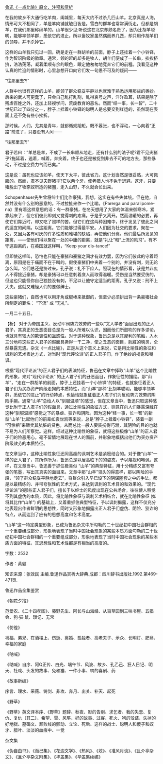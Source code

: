 [鲁迅《一点比喻》原文、注释和赏析](https://www.vrrw.net/wx/9558.html)

在我的故乡不大通行吃羊肉，阖城里，每天大约不过杀几匹山羊。北京真是人海，情形可大不相同了，单是羊肉铺就触目皆是。雪白的群羊也常常满街走，但都是胡羊，在我们那里称绵羊的。山羊很少见;听说这在北京却颇名贵了，因为比胡羊聪明，能够率领羊群，悉依它的进止，所以畜牧家虽然偶而养几匹，却只用作胡羊们的领导，并不杀掉它。

这样的山羊我只见过一回，确是走在一群胡羊的前面，脖子上还挂着一个小铃铎，作为智识阶级的徽章。通常，领的赶的却多是牧人，胡羊们便成了一长串，挨挨挤挤，浩浩荡荡，凝着柔顺有余的眼色，跟定他匆匆地竞奔它们的前程。我看见这种认真的忙迫的情形时，心里总想开口向它们发一句愚不可及的疑问——

“往那里去?!”

人群中也很有这样的山羊，能领了群众稳妥平静以也就难于熟悉运用那些的奥妙。后来的武人可更蠢了，只会自己乱打乱割，乱得哀号之声，洋洋盈耳，结果是除了残虐百姓之外，还加上轻视学问，荒废教育的恶名。然而“经一事，长一智”，二十世纪已过了四分之一，脖子上挂着小铃铎的聪明人是总要交到红运的，虽然现在表面上还不免有些小挫折。

那时候，人们，尤其是青年，就都循规蹈矩，既不嚣张，也不浮动，一心向着“正路”前进了，只要没有人问——

“往那里去?!”

君子若曰：“羊总是羊，不成了一长串顺从地走，还有什么别的法子呢?君不见夫猪乎?拖延着，逃着，喊着，奔突着，终于也还是被捉到非去不可的地方去，那些暴动，不过是空费力气而已矣。”

这是说：虽死也应该如羊，使天下太平，彼此省力。这计划当然是很妥贴，大可佩服的。然而，君不见夫野猪乎?它以两个牙，使老猎人也不免于退避。这牙，只要猪脱出了牧豕奴所造的猪圈，走入山野，不久就会长出来。

Schopenhauer先生曾将绅士们比作豪猪，我想，这实在有些失体统。但在他，自然并没有什么别的恶意的，不过拉扯来作一个比喻。《Parerga und paralipome-na》里有着这样意思的话：有一群豪猪，在冬天想用了大家的体温来御寒冷，紧靠起来了，但它们彼此即刻又觉得刺的疼痛，于是乎又离开。然而温暖的必要，再使它们靠近时，却又吃了照样的苦。但它们在这两种困难中，终于发见了彼此之间的适宜的间隔，以这距离，它们能够过得最平安。人们因为社交的要求，聚在一处，又因为各有可厌的许多性质和难堪的缺陷，再使他们分离。他们最后所发见的距离，——使他们得以聚在一处的中庸的距离，就是“礼让”和“上流的风习”。有不守这距离的，在英国就这样叫，“Keep your dis-tance!”

但即使这样叫，恐怕也只能在豪猪和豪猪之间才有效力罢，因为它们彼此的守着距离，原因是在于痛而不在于叫的。假使豪猪们中夹着一个别的，并没有刺，则无论怎么叫，它们总还是挤过来。孔子说：礼不下庶人。照现在的情形看，该是并非庶人不得接近豪猪，却是豪猪可以任意刺着庶人而取得温暖。受伤是当然要受伤的，但这也只能怪你自己独独没有刺，不足以让他守定适当的距离。孔子又说：刑不上大夫。这就又难怪人们的要做绅士。

这些豪猪们，自然也可以用牙角或棍棒来抵御的，但至少必须拚出背一条豪猪社会所制定的罪名： “下流” 或 “无礼”。

一月二十五日。



【析】 对于为帝国主义、反动军阀势力效劳的一些以“文人学者”面目出现的正人君子，其真正的丑恶面目总是为一般人所难以认识，因而他们所鼓吹的许多谬论，也就具有较大的欺骗性和蛊惑性。对于这种现象，鲁迅总是以其犀利的笔触，入木三分地将这些正人君子的假面具撕得一干二净，使之丑恶的面目，肮脏的魂灵，全然暴露无遗。杂文《一点比喻》，正是从这个意义上来说，它是用比喻性的象征和讽刺的艺术表达方式，对当时“现代评论派”的正人君子们，作了绝妙的揭露和嘲讽。

根据“现代评论派”的正人君子们的表演特征，鲁迅在文章中择取“山羊”这个比喻性的形象，来对“现代评论派” 的正人君子们的丑恶面目，作象征性的描绘。那“山羊”，“走在一群胡羊的前面，脖子上还挂着一个小铃铎”的特征，也就象征着正人君子们为买办资产阶级走狗的本质特性，而“山羊”那种“比胡羊聪明，能够率领羊群，悉依它的进止”的行动特点，也恰恰就象征着正人君子们为反动势力效劳的阴险手腕。通常“山羊”总给人以“驯服温顺”的感觉，但在文章当中，鲁迅只取这种感觉比附于正人君子们的假面具，通过比喻性的象征方式，则意在向人们暴露深藏在这种“驯服温顺”感觉之下的暴虐、狡诈和阴险。因为这种“经一事，长一智”的新型“山羊”比起他们的前辈如袁世凯等来说，总是“脖子上挂着小铃铎”，装着一副 “可怜相”来贩卖其肮脏的贷色，从而总比一般人要装扮得巧滑，其阴险的目的也就不易为人们所察觉。这样，经过这种比喻性的象征，就将这些极像“山羊”的正人君子们的险恶用心，毫不留情地展现在世人的面前，并形象地概括出他们为买办资产阶级效劳的本质特征。

在文章当中，这种比喻性象征还同高超的讽刺艺术是紧密结合的。对于像“山羊”一样的正人君子，其所作所为，鲁迅总是以居高临下的的姿态，予以蔑视和嘲讽。这样，在文章当中，鲁迅善于抓住极类似 “山羊”的典型特征，用十分精练又富有夸张的笔墨，写出其真实的面目来。文章中那“山羊”领头的得意样，那以阴险的手段，“领了群众稳妥平静地走去”，将群众引入早已设下的阴谋圈套之中的手法，都是以最精练的、并带夸张性的艺术方式，来达到讽刺的艺术目的和效果的。“现代评论派”的那些正人君子们，擅长于以绅士的风度出现在公共场合，往往使人察觉不到其虚伪的本质，因此，将比喻性象征与讽刺艺术相结合，就在比喻性象征 (如将其比作“山羊”) 的基础上，又着重抓住典型特征，予以讽刺揭露，这样不仅充分地表现出作者鲜明的思想性，同时又形象地揭露出正人君子们虚伪、阴险、狡诈的特点，从而达到了应有的思想高度和艺术高度。

“山羊”这一特定类型形象，已成为鲁迅杂文中所勾勒的二十世纪初中国社会群相的一个重要组成部分，形象地表现了当时中国社会现象的某些本质方面勾勒的二十世纪初中国社会群相的一个重要组成部分，形象地表现了当时中国社会现象的某些本质方面的特征，其思想性和艺术性都是有相当的高度的。

字数：2532

作者：黄健

知识来源：张效民 主编.鲁迅作品赏析大辞典.成都：四川辞书出版社.1992.第469-471页.

鲁迅作品全集鉴赏

《朝花夕拾》

范爱农、《二十四孝图》、藤野先生、阿长与山海经、从百草园到三味书屋、五猖会、狗·猫·鼠、琐记、无常

《仿徨》

祝福、弟兄、在酒楼上、伤逝、离婚、孤独者、高老夫子、示众、长明灯、肥皂、幸福的家庭

《呐喊》

《呐喊》自序、阿Q正传、白光、端午节、风波、故乡、孔乙己、狂人日记、明天、社戏、头发的故事、兔和猫、一件小事、鸭的喜剧、药

《故事新编》

序言、理水、采薇、铸剑、非攻、奔月、出关、补天、起死

《野草》

《野草》英文译本序、《野草》题辞、秋夜、影的告别、求乞者、我的失恋、复仇、复仇〔其二〕、希望、雪、风筝、好的故事、过客、死火、狗的驳诘、失掉的好地狱、墓碣文、颓败线的颤动、立论、死后、这样的战士、聪明人和傻子和奴才、腊叶、淡淡的血痕中、一觉

杂文集

《伪自由书》、《而己集》、《花边文学》、《热风》、《坟》、《准风月谈》、《且介亭杂文》、《且介亭杂文附集》、《华盖集》、《华盖集续编》


